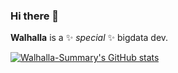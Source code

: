 ### Hi there 👋
**Walhalla** is a ✨ _special_ ✨ bigdata dev.

[![Walhalla-Summary's GitHub stats](https://github-readme-stats.vercel.app/api?username=Walhalla-Summary&show_icons=true&theme=tokyonight)](https://github.com/Walhalla-Summary/Walhalla-Summary)
